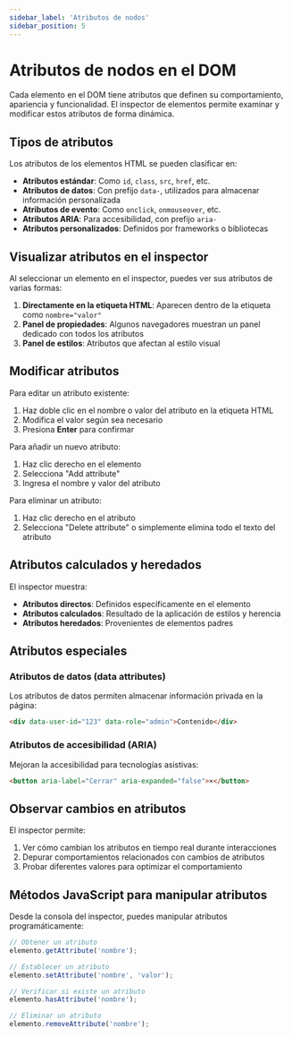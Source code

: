 ```yaml
---
sidebar_label: 'Atributos de nodos'
sidebar_position: 5
---
```


# Atributos de nodos en el DOM

Cada elemento en el DOM tiene atributos que definen su comportamiento, apariencia y funcionalidad. El inspector de elementos permite examinar y modificar estos atributos de forma dinámica.

## Tipos de atributos

Los atributos de los elementos HTML se pueden clasificar en:

- **Atributos estándar**: Como `id`, `class`, `src`, `href`, etc.
- **Atributos de datos**: Con prefijo `data-`, utilizados para almacenar información personalizada
- **Atributos de evento**: Como `onclick`, `onmouseover`, etc.
- **Atributos ARIA**: Para accesibilidad, con prefijo `aria-`
- **Atributos personalizados**: Definidos por frameworks o bibliotecas

## Visualizar atributos en el inspector

Al seleccionar un elemento en el inspector, puedes ver sus atributos de varias formas:

1. **Directamente en la etiqueta HTML**: Aparecen dentro de la etiqueta como `nombre="valor"`
2. **Panel de propiedades**: Algunos navegadores muestran un panel dedicado con todos los atributos
3. **Panel de estilos**: Atributos que afectan al estilo visual

## Modificar atributos

Para editar un atributo existente:

1. Haz doble clic en el nombre o valor del atributo en la etiqueta HTML
2. Modifica el valor según sea necesario
3. Presiona **Enter** para confirmar

Para añadir un nuevo atributo:

1. Haz clic derecho en el elemento
2. Selecciona "Add attribute"
3. Ingresa el nombre y valor del atributo

Para eliminar un atributo:

1. Haz clic derecho en el atributo
2. Selecciona "Delete attribute" o simplemente elimina todo el texto del atributo

## Atributos calculados y heredados

El inspector muestra:

- **Atributos directos**: Definidos específicamente en el elemento
- **Atributos calculados**: Resultado de la aplicación de estilos y herencia
- **Atributos heredados**: Provenientes de elementos padres

## Atributos especiales

### Atributos de datos (data attributes)

Los atributos de datos permiten almacenar información privada en la página:

```html
<div data-user-id="123" data-role="admin">Contenido</div>
```

### Atributos de accesibilidad (ARIA)

Mejoran la accesibilidad para tecnologías asistivas:

```html
<button aria-label="Cerrar" aria-expanded="false">×</button>
```

## Observar cambios en atributos

El inspector permite:

1. Ver cómo cambian los atributos en tiempo real durante interacciones
2. Depurar comportamientos relacionados con cambios de atributos
3. Probar diferentes valores para optimizar el comportamiento

## Métodos JavaScript para manipular atributos

Desde la consola del inspector, puedes manipular atributos programáticamente:

```javascript
// Obtener un atributo
elemento.getAttribute('nombre');

// Establecer un atributo
elemento.setAttribute('nombre', 'valor');

// Verificar si existe un atributo
elemento.hasAttribute('nombre');

// Eliminar un atributo
elemento.removeAttribute('nombre');
```